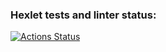 ### Hexlet tests and linter status:
[![Actions Status](https://github.com/karshak06/devops-for-programmers-project-76/workflows/hexlet-check/badge.svg)](https://github.com/karshak06/devops-for-programmers-project-76/actions)